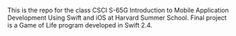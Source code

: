 This is the repo for the class CSCI S-65G Introduction to Mobile Application Development Using Swift and iOS at Harvard Summer School. 
Final project is a Game of Life program developed in Swift 2.4.
